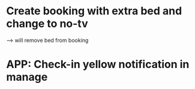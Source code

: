 # Create booking with extra bed and change to no-tv
--> will remove bed from booking

# APP: Check-in yellow notification in manage



